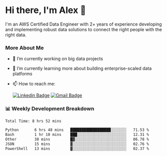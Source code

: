 # Hi there, I'm Alex  👋

I'm an AWS Certified Data Engineer with 2+ years of experience developing and implementing robust data solutions to connect the right people with the right data. 

### More About Me

- 🔭 I’m currently working on big data projects
- 🌱 I’m currently learning more about building enterprise-scaled data platforms
- 📫 How to reach me:

  [![Linkedin Badge](https://img.shields.io/badge/LinkedIn-0077B5?style=for-the-badge&logo=linkedin&logoColor=white)](https://www.linkedin.com/in/itsalexchen) [![Gmail Badge](https://img.shields.io/badge/Gmail-D14836?style=for-the-badge&logo=gmail&logoColor=white)](mailto:itsalexchen@gmail.com)




### 📊 Weekly Development Breakdown
<!--START_SECTION:waka-->

```txt
Total Time: 8 hrs 52 mins

Python       6 hrs 48 mins   ██████████████████░░░░░░░   71.53 %
Bash         1 hr 10 mins    ███░░░░░░░░░░░░░░░░░░░░░░   12.31 %
Other        38 mins         █▓░░░░░░░░░░░░░░░░░░░░░░░   06.78 %
JSON         15 mins         ▓░░░░░░░░░░░░░░░░░░░░░░░░   02.76 %
PowerShell   13 mins         ▓░░░░░░░░░░░░░░░░░░░░░░░░   02.37 %
```

<!--END_SECTION:waka-->
